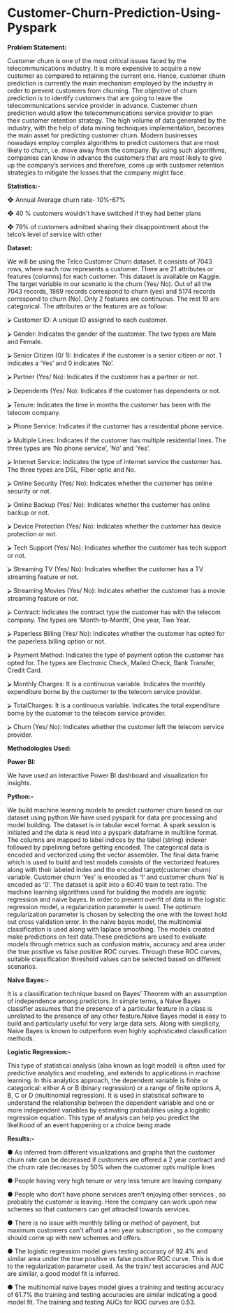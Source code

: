# Customer-Churn-Prediction-Using-Pyspark
**Problem Statement:**

Customer churn is one of the most critical issues faced by the telecommunications industry. It is more expensive to acquire a new customer as compared to retaining the current one. Hence, customer churn prediction is currently the main mechanism employed by the industry in order to prevent customers from churning. The objective of churn prediction is to identify customers that are going to leave the telecommunications service provider in advance. Customer churn prediction would allow the telecommunications service provider to plan their customer retention strategy. The high volume of data generated by the industry, with the help of data mining techniques implementation, becomes the main asset for predicting customer churn. 
Modern businesses nowadays employ complex algorithms to predict customers that are most likely to churn, i.e. move away from the company. By using such algorithms, companies can know in advance the customers that are most likely to give up the company’s services and therefore, come up with customer retention strategies to mitigate the losses that the company might face.

**Statistics:-**

❖	Annual Average churn rate- 10%-67%

❖	40 % customers wouldn't have switched if they had better plans 

❖	79% of customers admitted sharing their disappointment about the telco’s level of service with other


**Dataset:**

We will be using the Telco Customer Churn dataset. It consists of 7043 rows, where each row represents a customer. There are 21 attributes or features (columns) for each customer. This dataset is available on Kaggle. The target variable in our scenario is the churn (Yes/ No). Out of all the 7043 records, 1869 records correspond to churn (yes) and 5174 records correspond to churn (No). Only 2 features are continuous. The rest 19 are categorical. The attributes or the features are as follow:

⮚	Customer ID: A unique ID assigned to each customer.

⮚	Gender: Indicates the gender of the customer. The two types are Male and Female.

⮚	Senior Citizen (0/ 1): Indicates if the customer is a senior citizen or not. 1 indicates a ‘Yes’ and 0 indicates ‘No’.

⮚	Partner (Yes/ No): Indicates if the customer has a partner or not. 

⮚	Dependents (Yes/ No): Indicates if the customer has dependents or not. 

⮚	Tenure: Indicates the time in months the customer has been with the telecom company.

⮚	Phone Service: Indicates if the customer has a residential phone service.

⮚	Multiple Lines: Indicates if the customer has multiple residential lines. The three types are ‘No phone service’, ‘No’ and ‘Yes’.

⮚	Internet Service: Indicates the type of internet service the customer has. The three types are DSL, Fiber optic and No.

⮚	Online Security (Yes/ No): Indicates whether the customer has online security or not.

⮚	Online Backup (Yes/ No): Indicates whether the customer has online backup or not.

⮚	Device Protection (Yes/ No): Indicates whether the customer has device protection or not.

⮚	Tech Support (Yes/ No): Indicates whether the customer has tech support or not.

⮚	Streaming TV (Yes/ No):  Indicates whether the customer has a TV streaming feature or not.

⮚	Streaming Movies (Yes/ No): Indicates whether the customer has a movie streaming feature or not.

⮚	Contract: Indicates the contract type the customer has with the telecom company. The types are ‘Month-to-Month’, One year, Two Year.

⮚	Paperless Billing  (Yes/ No): Indicates whether the customer has opted for the paperless billing option or not.

⮚	Payment Method: Indicates the type of payment option the customer has opted for. The types are Electronic Check, Mailed Check, Bank Transfer, Credit Card.

⮚	Monthly Charges: It is a continuous variable. Indicates the monthly expenditure borne by the customer to the telecom service provider.

⮚	TotalCharges: It is a continuous variable. Indicates the total expenditure borne by the customer to the telecom service provider.

⮚	Churn (Yes/ No): Indicates whether the customer left the telecom service provider.


**Methodologies Used:**

**Power BI:**

We have used an interactive Power BI dashboard and visualization for insights.

**Python:-**

We build machine learning models to predict customer churn based on our dataset using python.We have used pyspark for data pre processing and model building. The dataset is in tabular excel format. A spark session is initiated and the data is read into a pyspark dataframe in multiline format. The columns are mapped to label indices by the label (string) indexer followed by pipelining before getting encoded. The categorical data is encoded and vectorized using the vector assembler. The final data frame which is used to build and test models consists of the vectorized features along with their labeled index and the encoded target(customer churn) variable. Customer churn ‘Yes’ is encoded as ‘1’ and customer churn ‘No’ is encoded as ‘0’. The dataset is split into a 60:40 train to test ratio. The machine learning algorithms used for building the models are logistic regression and naive bayes. In order to prevent overfit of data in the logistic regression model, a regularization parameter is used. The optimum regularization parameter is chosen by selecting the one with the lowest hold out cross validation error. In the naive bayes model, the multinomial classification is used along with laplace smoothing. The models created make predictions on test data.These predictions are used to evaluate models through metrics such as confusion matrix, accuracy and area under the true positive vs false positive ROC curves. Through these ROC curves, suitable classification threshold values can be selected based on different scenarios.

**Naive Bayes:-**

It is a classification technique based on Bayes’ Theorem with an assumption of independence among predictors. In simple terms, a Naive Bayes classifier assumes that the presence of a particular feature in a class is unrelated to the presence of any other feature.Naive Bayes model is easy to build and particularly useful for very large data sets. Along with simplicity, Naive Bayes is known to outperform even highly sophisticated classification methods.

**Logistic Regression:-**

This type of statistical analysis (also known as logit model) is often used for predictive analytics and modeling, and extends to applications in machine learning. In this analytics approach, the dependent variable is finite or categorical: either A or B (binary regression) or a range of finite options A, B, C or D (multinomial regression). It is used in statistical software to understand the relationship between the dependent variable and one or more independent variables by estimating probabilities using a logistic regression equation. This type of analysis can help you predict the likelihood of an event happening or a choice being made

**Results:-**

●	As inferred from different visualizations and graphs that the customer churn rate can be decreased if customers are offered a 2 year contract and the churn rate decreases by 50% when the customer opts multiple lines 

●	People having very high tenure or very less tenure are leaving company 

●	People who don’t have phone services aren’t enjoying other services , so probably the customer is leaving. Here the company can work upon new schemes so that customers can get attracted towards services.

●	There is no issue with monthly billing or method of payment, but maximum customers can't afford a two year subscription , so the company should come up with new schemes and offers.

●	The logistic regression model gives testing accuracy of 92.4% and similar area under the true positive vs false positive ROC curve. This is due to the regularization parameter used. As the train/ test accuracies and AUC are similar, a good model fit is inferred. 

●	The multinomial naive bayes model gives a training and testing accuracy of 61.7% the training and testing accuracies are similar indicating a good model fit. The training and testing AUCs for ROC curves are 0.53.
 
 



